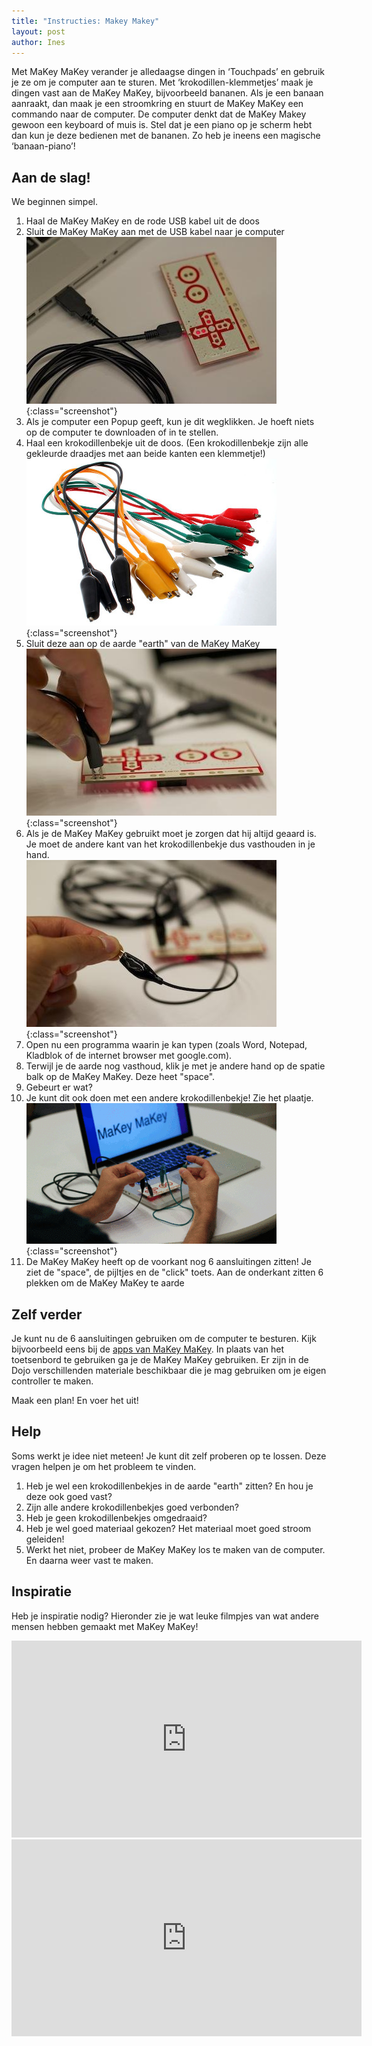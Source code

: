 ```yaml
---
title: "Instructies: Makey Makey"
layout: post
author: Ines
---
```


Met MaKey MaKey verander je alledaagse dingen in ‘Touchpads’ en gebruik je ze om je computer aan te sturen. Met ‘krokodillen-klemmetjes’ maak je dingen vast aan de MaKey MaKey, bijvoorbeeld bananen. Als je een banaan aanraakt, dan maak je een stroomkring en stuurt de MaKey MaKey een commando naar de computer. De computer denkt dat de MaKey Makey gewoon een keyboard of muis is. Stel dat je een piano op je scherm hebt dan kun je deze bedienen met de bananen. Zo heb je ineens een magische ‘banaan-piano’!

Aan de slag!
------------
We beginnen simpel.
  
  1. Haal de MaKey MaKey en de rode USB kabel uit de doos
  2. Sluit de MaKey MaKey aan met de USB kabel naar je computer<br/>![USB](/static/img/mm-connect_USB.jpg){:class="screenshot"}
  3. Als je computer een Popup geeft, kun je dit wegklikken. Je hoeft niets op de computer te downloaden of in te stellen.
  4. Haal een krokodillenbekje uit de doos. (Een krokodillenbekje zijn alle gekleurde draadjes  met aan beide kanten een klemmetje!)<br/>![krokodillenbekje](/static/img/mm-Crocodile_Clips.jpg){:class="screenshot"}
  5. Sluit deze aan op de aarde "earth" van de MaKey MaKey<br/>![Aarde](/static/img/mm-earth.jpg){:class="screenshot"}
  6. Als je de MaKey MaKey gebruikt moet je zorgen dat hij altijd geaard is. Je moet de andere kant van het krokodillenbekje dus vasthouden in je hand.<br/>![Connect](/static/img/mm-connect-human.jpg){:class="screenshot"}
  7. Open nu een programma waarin je kan typen (zoals Word, Notepad, Kladblok of de internet browser met google.com).
  8. Terwijl je de aarde nog vasthoud, klik je met je andere hand op de spatie balk op de MaKey MaKey. Deze heet "space".
  9. Gebeurt er wat?
  10. Je kunt dit ook doen met een andere krokodillenbekje! Zie het plaatje.<br/>![Touch](/static/img/mm-touch-animation.gif){:class="screenshot"}
  11. De MaKey MaKey heeft op de voorkant nog 6 aansluitingen zitten! Je ziet de "space", de pijltjes en de "click" toets. Aan de onderkant zitten 6 plekken om de MaKey MaKey te aarde

Zelf verder
-----------
Je kunt nu de 6 aansluitingen gebruiken om de computer te besturen. Kijk bijvoorbeeld eens bij de [apps van MaKey MaKey](http://makeymakey.com/apps/). In plaats van het toetsenbord te gebruiken ga je de MaKey MaKey gebruiken. Er zijn in de Dojo verschillenden materiale beschikbaar die je mag gebruiken om je eigen controller te maken.

Maak een plan! En voer het uit!

Help
----
Soms werkt je idee niet meteen! Je kunt dit zelf proberen op te lossen. Deze vragen helpen je om het probleem te vinden.

  1. Heb je wel een krokodillenbekjes in de aarde "earth" zitten? En hou je deze ook goed vast?
  2. Zijn alle andere krokodillenbekjes goed verbonden?
  3. Heb je geen krokodillenbekjes omgedraaid?
  4. Heb je wel goed materiaal gekozen? Het materiaal moet goed stroom geleiden!
  5. Werkt het niet, probeer de MaKey MaKey los te maken van de computer. En daarna weer vast te maken.

Inspiratie
----------
Heb je inspiratie nodig? Hieronder zie je wat leuke filmpjes van wat andere mensen hebben gemaakt met MaKey MaKey!

<iframe src="https://www.youtube.com/embed/rfQqh7iCcOU" width="560" height="315" frameborder="0" allowfullscreen="allowfullscreen"></iframe>

<iframe src="https://www.youtube.com/embed/wkPt9MYqDW0" width="560" height="315" frameborder="0" allowfullscreen="allowfullscreen"></iframe>
